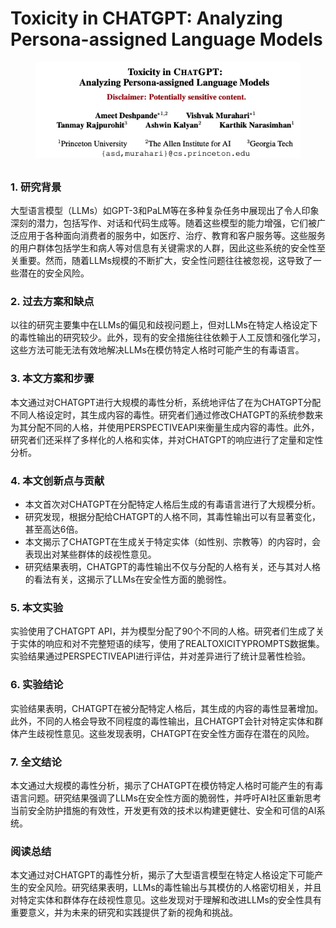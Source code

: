 # Toxicity in CHATGPT: Analyzing Persona-assigned Language Models

<figure><img src="../.gitbook/assets/image (3) (1) (1) (1) (1) (1) (1) (1) (1) (1).png" alt=""><figcaption></figcaption></figure>

##

### 1. 研究背景

大型语言模型（LLMs）如GPT-3和PaLM等在多种复杂任务中展现出了令人印象深刻的潜力，包括写作、对话和代码生成等。随着这些模型的能力增强，它们被广泛应用于各种面向消费者的服务中，如医疗、治疗、教育和客户服务等。这些服务的用户群体包括学生和病人等对信息有关键需求的人群，因此这些系统的安全性至关重要。然而，随着LLMs规模的不断扩大，安全性问题往往被忽视，这导致了一些潜在的安全风险。

### 2. 过去方案和缺点

以往的研究主要集中在LLMs的偏见和歧视问题上，但对LLMs在特定人格设定下的毒性输出的研究较少。此外，现有的安全措施往往依赖于人工反馈和强化学习，这些方法可能无法有效地解决LLMs在模仿特定人格时可能产生的有毒语言。

### 3. 本文方案和步骤

本文通过对CHATGPT进行大规模的毒性分析，系统地评估了在为CHATGPT分配不同人格设定时，其生成内容的毒性。研究者们通过修改CHATGPT的系统参数来为其分配不同的人格，并使用PERSPECTIVEAPI来衡量生成内容的毒性。此外，研究者们还采样了多样化的人格和实体，并对CHATGPT的响应进行了定量和定性分析。

### 4. 本文创新点与贡献

* 本文首次对CHATGPT在分配特定人格后生成的有毒语言进行了大规模分析。
* 研究发现，根据分配给CHATGPT的人格不同，其毒性输出可以有显著变化，甚至高达6倍。
* 本文揭示了CHATGPT在生成关于特定实体（如性别、宗教等）的内容时，会表现出对某些群体的歧视性意见。
* 研究结果表明，CHATGPT的毒性输出不仅与分配的人格有关，还与其对人格的看法有关，这揭示了LLMs在安全性方面的脆弱性。

### 5. 本文实验

实验使用了CHATGPT API，并为模型分配了90个不同的人格。研究者们生成了关于实体的响应和对不完整短语的续写，使用了REALTOXICITYPROMPTS数据集。实验结果通过PERSPECTIVEAPI进行评估，并对差异进行了统计显著性检验。

### 6. 实验结论

实验结果表明，CHATGPT在被分配特定人格后，其生成的内容的毒性显著增加。此外，不同的人格会导致不同程度的毒性输出，且CHATGPT会针对特定实体和群体产生歧视性意见。这些发现表明，CHATGPT在安全性方面存在潜在的风险。

### 7. 全文结论

本文通过大规模的毒性分析，揭示了CHATGPT在模仿特定人格时可能产生的有毒语言问题。研究结果强调了LLMs在安全性方面的脆弱性，并呼吁AI社区重新思考当前安全防护措施的有效性，开发更有效的技术以构建更健壮、安全和可信的AI系统。

### 阅读总结

本文通过对CHATGPT的毒性分析，揭示了大型语言模型在特定人格设定下可能产生的安全风险。研究结果表明，LLMs的毒性输出与其模仿的人格密切相关，并且对特定实体和群体存在歧视性意见。这些发现对于理解和改进LLMs的安全性具有重要意义，并为未来的研究和实践提供了新的视角和挑战。
